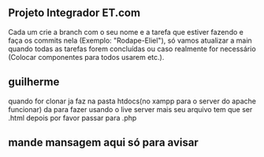 ## Projeto Integrador ET.com

Cada um crie a branch com o seu nome e a tarefa que estiver fazendo e faça os commits nela (Exemplo: "Rodape-Eliel"),
só vamos atualizar a main quando todas as tarefas forem concluídas ou caso realmente 
for necessário (Colocar componentes para todos usarem etc.).

## guilherme

quando for clonar ja faz na pasta htdocs(no xampp para o server do apache funcionar) da para fazer usando o live server mais seu arquivo tem que ser .html depois por favor passar para .php

## mande mansagem aqui só para avisar